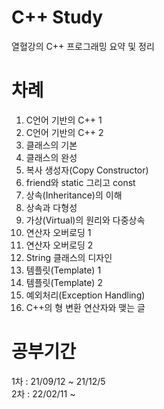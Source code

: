 # C++ Study
열혈강의 C++ 프로그래밍 요약 및 정리

# 차례
1. C언어 기반의 C++ 1
2. C언어 기반의 C++ 2
3. 클래스의 기본
4. 클래스의 완성
5. 복사 생성자(Copy Constructor)
6. friend와 static 그리고 const
7. 상속(Inheritance)의 이해
8. 상속과 다형성
9. 가상(Virtual)의 원리와 다중상속
10. 연산자 오버로딩 1
11. 연산자 오버로딩 2
12. String 클래스의 디자인
13. 템플릿(Template) 1
14. 템플릿(Template) 2
15. 예외처리(Exception Handling)
16. C++의 형 변환 연산자와 맺는 글

# 공부기간
1차 : 21/09/12 ~ 21/12/5  
2차 : 22/02/11 ~
